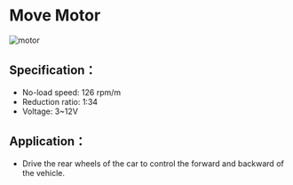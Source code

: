 # Move Motor
![motor](https://user-images.githubusercontent.com/90759989/138538967-9e50b79a-8fb0-4051-8d61-16ec6a03b665.png)
## Specification：
- No-load speed: 126 rpm/m
- Reduction ratio: 1:34
- Voltage: 3~12V

## Application：
- Drive the rear wheels of the car to control the forward and backward of the vehicle.
